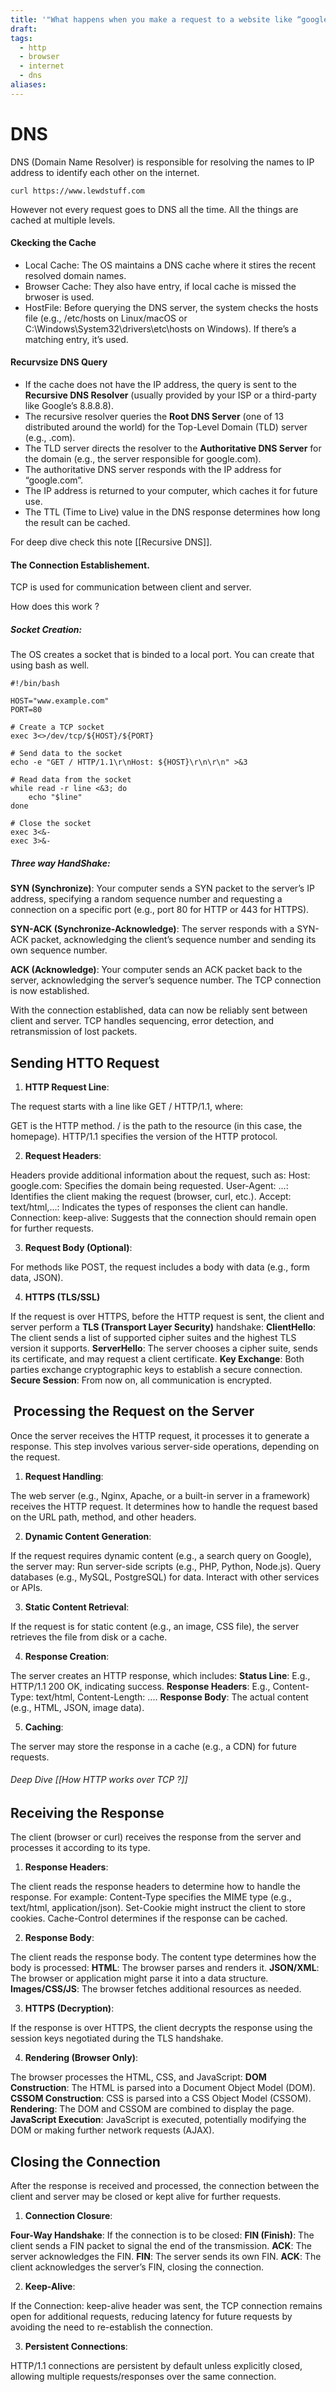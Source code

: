 ```yaml
---
title: '"What happens when you make a request to a website like “google.com” using a browser or a curl command ?"'
draft: 
tags:
  - http
  - browser
  - internet
  - dns
aliases:
---
```

# DNS

DNS (Domain Name Resolver) is responsible for resolving the names to IP address to identify each other on the internet. 

```
curl https://www.lewdstuff.com
```

However not every request goes to DNS all the time. All the things are cached at multiple levels.

#### Ckecking the Cache

- Local Cache: The OS maintains a DNS cache where it stires the recent resolved domain names.
- Browser Cache: They also have entry, if local cache is missed the brwoser is used. 
- HostFile: Before querying the DNS server, the system checks the hosts file (e.g., /etc/hosts on Linux/macOS or C:\Windows\System32\drivers\etc\hosts on Windows). If there’s a matching entry, it’s used.

#### Recurvsize DNS Query

- If the cache does not have the IP address, the query is sent to the **Recursive DNS Resolver** (usually provided by your ISP or a third-party like Google’s 8.8.8.8).
- The recursive resolver queries the **Root DNS Server** (one of 13 distributed around the world) for the Top-Level Domain (TLD) server (e.g., .com).
- The TLD server directs the resolver to the **Authoritative DNS Server** for the domain (e.g., the server responsible for google.com).
- The authoritative DNS server responds with the IP address for “google.com”.
- The IP address is returned to your computer, which caches it for future use.
- The TTL (Time to Live) value in the DNS response determines how long the result can be cached.

For deep dive check this note [[Recursive DNS]].


#### The Connection Establishement. 

TCP is used for communication between client and server. 

How does this work ?

##### Socket Creation: 

The OS creates a socket that is binded to a local port. You can create that using bash as well.
```
#!/bin/bash

HOST="www.example.com"
PORT=80

# Create a TCP socket
exec 3<>/dev/tcp/${HOST}/${PORT}

# Send data to the socket
echo -e "GET / HTTP/1.1\r\nHost: ${HOST}\r\n\r\n" >&3

# Read data from the socket
while read -r line <&3; do
    echo "$line"
done

# Close the socket
exec 3<&-
exec 3>&-
```

##### Three way HandShake: 
**SYN (Synchronize)**: Your computer sends a SYN packet to the server’s IP address, specifying a random sequence number and requesting a connection on a specific port (e.g., port 80 for HTTP or 443 for HTTPS).

**SYN-ACK (Synchronize-Acknowledge)**: The server responds with a SYN-ACK packet, acknowledging the client’s sequence number and sending its own sequence number.

**ACK (Acknowledge)**: Your computer sends an ACK packet back to the server, acknowledging the server’s sequence number. The TCP connection is now established.

With the connection established, data can now be reliably sent between client and server. TCP handles sequencing, error detection, and retransmission of lost packets.

## Sending HTTO Request

1. **HTTP Request Line**:

The request starts with a line like GET / HTTP/1.1, where:

GET is the HTTP method. 
/ is the path to the resource (in this case, the homepage).
HTTP/1.1 specifies the version of the HTTP protocol.

2. **Request Headers**:

Headers provide additional information about the request, such as:
Host: google.com: Specifies the domain being requested.
User-Agent: ...: Identifies the client making the request (browser, curl, etc.).
Accept: text/html,...: Indicates the types of responses the client can handle.
Connection: keep-alive: Suggests that the connection should remain open for further requests.

3. **Request Body (Optional)**:

For methods like POST, the request includes a body with data (e.g., form data, JSON).

4. **HTTPS (TLS/SSL)**

If the request is over HTTPS, before the HTTP request is sent, the client and server perform a **TLS (Transport Layer Security)** handshake:
**ClientHello**: The client sends a list of supported cipher suites and the highest TLS version it supports.
**ServerHello**: The server chooses a cipher suite, sends its certificate, and may request a client certificate.
**Key Exchange**: Both parties exchange cryptographic keys to establish a secure connection.
**Secure Session**: From now on, all communication is encrypted.

##  Processing the Request on the Server

Once the server receives the HTTP request, it processes it to generate a response. This step involves various server-side operations, depending on the request.  

1. **Request Handling**:

The web server (e.g., Nginx, Apache, or a built-in server in a framework) receives the HTTP request.
It determines how to handle the request based on the URL path, method, and other headers.

2. **Dynamic Content Generation**:

If the request requires dynamic content (e.g., a search query on Google), the server may:
Run server-side scripts (e.g., PHP, Python, Node.js).
Query databases (e.g., MySQL, PostgreSQL) for data.
Interact with other services or APIs.

3. **Static Content Retrieval**:

If the request is for static content (e.g., an image, CSS file), the server retrieves the file from disk or a cache.

4. **Response Creation**:

The server creates an HTTP response, which includes:
**Status Line**: E.g., HTTP/1.1 200 OK, indicating success.
**Response Headers**: E.g., Content-Type: text/html, Content-Length: ....
**Response Body**: The actual content (e.g., HTML, JSON, image data).

5. **Caching**:

The server may store the response in a cache (e.g., a CDN) for future requests.


###### Deep Dive [[How HTTP works over TCP ?]]
## Receiving the Response

The client (browser or curl) receives the response from the server and processes it according to its type.  

1. **Response Headers**:

The client reads the response headers to determine how to handle the response. For example:
Content-Type specifies the MIME type (e.g., text/html, application/json).
Set-Cookie might instruct the client to store cookies.
Cache-Control determines if the response can be cached.

2. **Response Body**:

The client reads the response body. The content type determines how the body is processed:
**HTML**: The browser parses and renders it.
**JSON/XML**: The browser or application might parse it into a data structure.
**Images/CSS/JS**: The browser fetches additional resources as needed.

3. **HTTPS (Decryption)**:

If the response is over HTTPS, the client decrypts the response using the session keys negotiated during the TLS handshake.

4. **Rendering (Browser Only)**:

The browser processes the HTML, CSS, and JavaScript:
**DOM Construction**: The HTML is parsed into a Document Object Model (DOM).
**CSSOM Construction**: CSS is parsed into a CSS Object Model (CSSOM).
**Rendering**: The DOM and CSSOM are combined to display the page.
**JavaScript Execution**: JavaScript is executed, potentially modifying the DOM or making further network requests (AJAX).

## Closing the Connection

After the response is received and processed, the connection between the client and server may be closed or kept alive for further requests.

1. **Connection Closure**:

**Four-Way Handshake**: If the connection is to be closed:
**FIN (Finish)**: The client sends a FIN packet to signal the end of the transmission.
**ACK**: The server acknowledges the FIN.
**FIN**: The server sends its own FIN.
**ACK**: The client acknowledges the server’s FIN, closing the connection.

2. **Keep-Alive**:

If the Connection: keep-alive header was sent, the TCP connection remains open for additional requests, reducing latency for future requests by avoiding the need to re-establish the connection.

3. **Persistent Connections**:

HTTP/1.1 connections are persistent by default unless explicitly closed, allowing multiple requests/responses over the same connection.